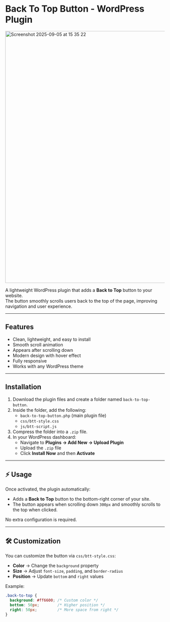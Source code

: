 # Back To Top Button - WordPress Plugin

<img width="1435" height="794" alt="Screenshot 2025-09-05 at 15 35 22" src="https://github.com/user-attachments/assets/5f3599c3-676d-4f25-879b-3104313ff0a8" />



A lightweight WordPress plugin that adds a **Back to Top** button to your website.  
The button smoothly scrolls users back to the top of the page, improving navigation and user experience.

---

## Features
- Clean, lightweight, and easy to install
- Smooth scroll animation
- Appears after scrolling down
- Modern design with hover effect
- Fully responsive
- Works with any WordPress theme

---

## Installation

1. Download the plugin files and create a folder named `back-to-top-button`.
2. Inside the folder, add the following:
   - `back-to-top-button.php` (main plugin file)
   - `css/btt-style.css`
   - `js/btt-script.js`
3. Compress the folder into a `.zip` file.
4. In your WordPress dashboard:
   - Navigate to **Plugins → Add New → Upload Plugin**
   - Upload the `.zip` file
   - Click **Install Now** and then **Activate**

---

## ⚡ Usage
Once activated, the plugin automatically:
- Adds a **Back to Top** button to the bottom-right corner of your site.
- The button appears when scrolling down `300px` and smoothly scrolls to the top when clicked.

No extra configuration is required.

---

## 🛠️ Customization
You can customize the button via `css/btt-style.css`:
- **Color** → Change the `background` property
- **Size** → Adjust `font-size`, `padding`, and `border-radius`
- **Position** → Update `bottom` and `right` values

Example:
```css
.back-to-top {
  background: #ff6600; /* Custom color */
  bottom: 50px;        /* Higher position */
  right: 50px;         /* More space from right */
}
